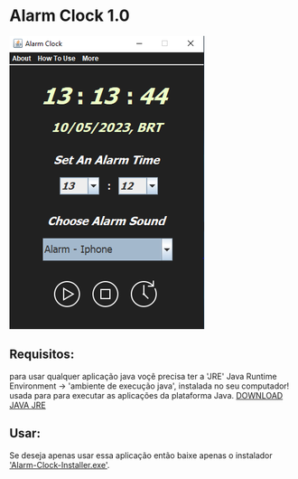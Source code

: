 # Alarm Clock 1.0

<img src="./design/Front-End/Front-End.png"></img>

## Requisitos: 

para usar qualquer aplicação java voçê precisa ter a 'JRE' Java Runtime Environment -> 'ambiente de execução java', instalada no seu computador!
usada para para executar as aplicações da plataforma Java. <a href="https://www.java.com/pt-BR/download/manual.jsp">DOWNLOAD JAVA JRE</a>

## Usar:

Se deseja apenas usar essa aplicação então baixe apenas o instalador <a href="https://github.com/jtas20/ShutdownTimer/blob/main/Alarm-Clock-Installer.exe">'Alarm-Clock-Installer.exe'</a>.
